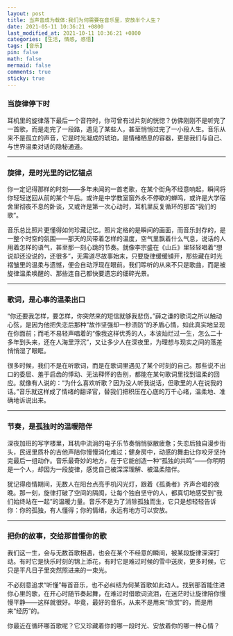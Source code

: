 ```yaml
---
layout: post
title: 当声音成为载体:我们为何需要在音乐里，安放半个人生？
date: 2021-05-11 10:36:21 +0800
last_modified_at: 2021-10-11 10:36:21 +0800
categories: [生活, 情感, 感悟]
tags: [音乐]
pin: false
math: false
mermaid: false
comments: true
sticky: true
---
```




### 当旋律停下时

耳机里的旋律落下最后一个音符时，你可曾有过片刻的恍惚？仿佛刚刚不是听完了一首歌，而是走完了一段路，遇见了某些人，甚至悄悄过完了一小段人生。音乐从来不是孤立的声音，它是时光凝成的琥珀，是情绪栖息的容器，更是我们与自己、与世界温柔对话的隐秘通道。

***

### 旋律，是时光里的记忆锚点

你一定记得那样的时刻——多年未闻的一首老歌，在某个街角不经意响起，瞬间将你轻轻送回从前的某个午后。或许是中学教室窗外永不停歇的蝉鸣，或许是大学宿舍里彻夜不息的卧谈，又或许是第一次心动时，耳机里反复循环的那首“我们的歌”。

音乐总比照片更懂得如何珍藏记忆。照片定格的是瞬间的画面，而音乐封存的，是一整个时空的氛围——那天的风带着怎样的温度，空气里飘着什么气息，说话的人用着怎样的语气，甚至那一刻心跳的节奏。就像李宗盛在《山丘》里轻轻唱着“想说却还没说的，还很多”，无需道尽故事始末，只要旋律缓缓铺开，那些藏在时光褶皱里的温柔与遗憾，便会自动浮现在眼前。我们聆听的从来不只是歌曲，而是被旋律温柔唤醒的、那些连自己都快要遗忘的细碎光景。

***

### 歌词，是心事的温柔出口

“你还要我怎样，要怎样，你突然来的短信就够我悲伤。”薛之谦的歌词之所以触动心弦，是因为他把失恋后那种“故作坚强却一秒溃防”的矛盾心情，如此真实地呈现在你面前；而毛不易轻声唱着的“像我这样优秀的人，本该灿烂过一生，怎么二十多年到头来，还在人海里浮沉”，又让多少人在深夜里，为理想与现实之间的落差悄悄湿了眼眶。

很多时候，我们不是在听歌词，而是在歌词里遇见了某个时刻的自己。那些说不出口的委屈、羞于启齿的悸动、无法释怀的告别，都能在某句歌词里找到温柔的回应。就像有人说的：“为什么喜欢听歌？因为没人听我说话，但歌里的人在说我的话。”音乐就这样成了情绪的翻译官，替我们把积压在心底的万千心绪，温柔地、准确地诉说出来。

***

### 节奏，是孤独时的温暖陪伴

深夜加班的写字楼里，耳机中流淌的电子乐节奏悄悄驱散疲惫；失恋后独自漫步街头，民谣里质朴的吉他声陪你慢慢消化难过；健身房中，动感的舞曲让你咬牙坚持完最后一组动作。音乐最奇妙的地方，在于它能创造一种“孤独的共鸣”——你明明是一个人，却因为一段旋律，感觉自己被深深理解、被温柔陪伴。

犹记得疫情期间，无数人在阳台点亮手机闪光灯，跟着《孤勇者》齐声合唱的夜晚。那一刻，旋律打破了空间的隔阂，让每个独自坚守的人，都真切地感受到“我们始终站在一起”的温暖力量。音乐不是为了消除孤独而生，它只是想轻轻告诉你：你的孤独，有人懂得；你的情绪，永远有地方可以安放。

***

### 把你的故事，交给那首懂你的歌

我们这一生，会与无数首歌相遇，也会在某个不经意的瞬间，被某段旋律深深打动。有时它是快乐时刻的锦上添花，有时它是难过时候的雪中送炭，更多时候，它只是平凡日子里突然照进来的一束光。

不必刻意追求“听懂”每首音乐，也不必纠结为何某首歌如此动人。找到那首能住进你心里的歌，在开心时随节奏起舞，在难过时借歌词流泪，在迷茫时让旋律陪你慢慢平静——这样就很好。毕竟，最好的音乐，从来不是用来“欣赏”的，而是用来“经历”的。

你最近在循环哪首歌呢？它又珍藏着你的哪一段时光、安放着你的哪一种心情？
